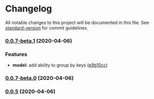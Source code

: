 # Changelog

All notable changes to this project will be documented in this file. See [standard-version](https://github.com/conventional-changelog/standard-version) for commit guidelines.

### [0.0.7-beta.1](https://github.com/odjhey/gsheeez/compare/v0.0.7-beta.0...v0.0.7-beta.1) (2020-04-06)


### Features

* **model:** add ability to group by keys ([e9b10cc](https://github.com/odjhey/gsheeez/commit/e9b10cc42bec57c1d04bce0c194d8f62d36afb4d))

### [0.0.7-beta.0](https://github.com/odjhey/gsheeez/compare/v0.0.5-d...v0.0.7-beta.0) (2020-04-06)

### [0.0.5](https://github.com/odjhey/gsheeez/compare/v0.0.5-d...v0.0.5) (2020-04-06)
